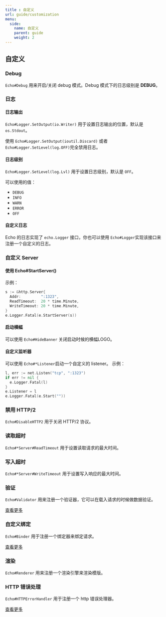 ```yaml
---
title : 自定义
url: guide/customization
menu:
  side:
    name: 自定义
    parent: guide
    weight: 2
---
```


## 自定义

### Debug

`Echo#Debug` 用来开启/关闭 debug 模式。Debug 模式下的日志级别是 **DEBUG**。

### 日志

#### 日志输出

`Echo#Logger.SetOutput(io.Writer)` 用于设置日志输出的位置，默认是 `os.Stdout`。

使用 `Echo#Logger.SetOutput(ioutil.Discard)` 或者 `Echo#Logger.SetLevel(log.OFF)`完全禁用日志。

#### 日志级别

`Echo#Logger.SetLevel(log.Lvl)` 用于设置日志级别，默认是 `OFF`。

可以使用的值：

- `DEBUG`
- `INFO`
- `WARN`
- `ERROR`
- `OFF`

#### 自定义日志

Echo 的日志实现了  `echo.Logger`  接口，你也可以使用 `Echo#Logger`实现该接口来注册一个自定义的日志。

### 自定义 Server

#### 使用 Echo#StartServer()

示例：

```go
s := &http.Server{
  Addr:         ":1323",
  ReadTimeout:  20 * time.Minute,
  WriteTimeout: 20 * time.Minute,
}
e.Logger.Fatal(e.StartServer(s))
```

#### 启动横幅
可以使用 `Echo#HideBanner` 关闭启动时候的横幅LOGO。

#### 自定义监听器
可以使用 `Echo#*Listener`启动一个自定义的 listener。
示例：
```go
l, err := net.Listen("tcp", ":1323")
if err != nil {
  e.Logger.Fatal(l)
}
e.Listener = l
e.Logger.Fatal(e.Start(""))
```

### 禁用 HTTP/2

`Echo#DisableHTTP2` 用于关闭 HTTP/2 协议。

### 读取超时

`Echo#*Server#ReadTimeout` 用于设置读取请求的最大时间。

### 写入超时

`Echo#*Server#WriteTimeout` 用于设置写入响应的最大时间。

### 验证

`Echo#Validator` 用来注册一个验证器，它可以在载入请求的时候做数据验证。

[查看更多](https://echo.labstack.com/guide/request#validate-data)

### 自定义绑定

`Echo#Binder` 用于注册一个绑定器来绑定请求。

[查看更多](https://echo.labstack.com/guide/request/#custom-binder)

### 渲染

`Echo#Renderer` 用来注册一个渲染引擎来渲染模版。

### HTTP 错误处理

`Echo#HTTPErrorHandler` 用于注册一个 http 错误处理器。

[查看更多](https://echo.labstack.com/guide/error-handling)